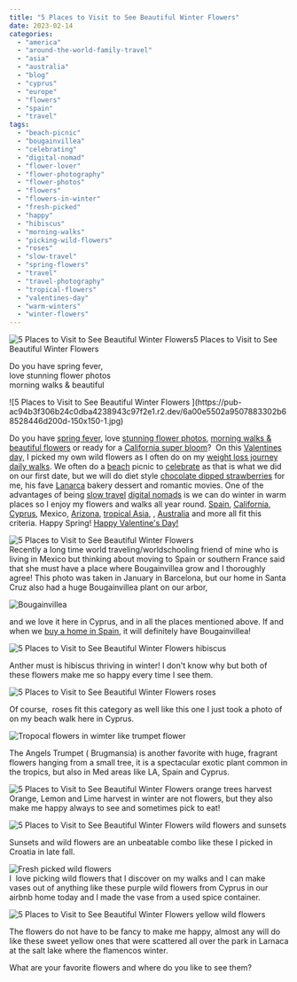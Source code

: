```yaml
---
title: "5 Places to Visit to See Beautiful Winter Flowers"
date: 2023-02-14
categories: 
  - "america"
  - "around-the-world-family-travel"
  - "asia"
  - "australia"
  - "blog"
  - "cyprus"
  - "europe"
  - "flowers"
  - "spain"
  - "travel"
tags: 
  - "beach-picnic"
  - "bougainvillea"
  - "celebrating"
  - "digital-nomad"
  - "flower-lover"
  - "flower-photography"
  - "flower-photos"
  - "flowers"
  - "flowers-in-winter"
  - "fresh-picked"
  - "happy"
  - "hibiscus"
  - "morning-walks"
  - "picking-wild-flowers"
  - "roses"
  - "slow-travel"
  - "spring-flowers"
  - "travel"
  - "travel-photography"
  - "tropical-flowers"
  - "valentines-day"
  - "warm-winters"
  - "winter-flowers"
---
```


  
[](https://pub-ac94b3f306b24c0dba4238943c97f2e1.r2.dev/6a00e5502a9507883302b7519550a7200c-768x593-1.jpg)![5 Places to Visit to See Beautiful Winter Flowers  ](https://pub-ac94b3f306b24c0dba4238943c97f2e1.r2.dev/6a00e5502a9507883302b751710292200b-768x532-1.jpg)5 Places to Visit to See  
Beautiful Winter Flowers

Do you have spring fever,   
love stunning flower photos  
morning walks & beautiful 

<!--more--> ![5 Places to Visit to See Beautiful Winter Flowers  ](https://pub-ac94b3f306b24c0dba4238943c97f2e1.r2.dev/6a00e5502a9507883302b68528446d200d-150x150-1.jpg)  
  
Do you have [spring fever](https://pub-ac94b3f306b24c0dba4238943c97f2e1.r2.dev/2013/04/spring-fever-tropical-flowers-in-asia.html), love [stunning flower photos](https://pub-ac94b3f306b24c0dba4238943c97f2e1.r2.dev/2014/03/15-stunning-flower-photos-to-spread-springs-joy.html), [morning walks & beautiful flowers](https://pub-ac94b3f306b24c0dba4238943c97f2e1.r2.dev/2022/04/morning-walks-beautiful-flower-photos.html) or ready for a [California super bloom](https://pub-ac94b3f306b24c0dba4238943c97f2e1.r2.dev/2017/04/californias-super-bloom-and-spring-trip-to-flower-fields-.html)?  On this [Valentines day,](https://pub-ac94b3f306b24c0dba4238943c97f2e1.r2.dev/2022/02/happy-valentines-day-super-bowl-weekend-.html) I picked my own wild flowers as I often do on my [weight loss journey](https://pub-ac94b3f306b24c0dba4238943c97f2e1.r2.dev/2022/09/weight-loss-journey-update.html#more) [daily walks](https://pub-ac94b3f306b24c0dba4238943c97f2e1.r2.dev/2013/08/grounding-earthing-nature-better-health.html). We often do a [beach](https://pub-ac94b3f306b24c0dba4238943c97f2e1.r2.dev/2018/12/best-beach-in-los-angeles-el-matador-in-malibu-.html) picnic to [celebrate](https://pub-ac94b3f306b24c0dba4238943c97f2e1.r2.dev/2011/08/happy-20th-wedding-anniversary.html) as that is what we did on our first date, but we will do diet style [chocolate dipped strawberries](https://pub-ac94b3f306b24c0dba4238943c97f2e1.r2.dev/2014/03/how-to-recipe-for-chocolate-strawberries-paleo-vegetarian.html) for me, his fave [Lanarca](https://pub-ac94b3f306b24c0dba4238943c97f2e1.r2.dev/2023/02/larnaca-travel-tips-.html) bakery dessert and romantic movies. One of the advantages of being [slow travel](https://pub-ac94b3f306b24c0dba4238943c97f2e1.r2.dev/2011/11/slow-travel.html) [digital nomads](https://pub-ac94b3f306b24c0dba4238943c97f2e1.r2.dev/2022/09/vacation-vs-full-time-travel-digital-nomad-lifestyle.html) is we can do winter in warm places so I enjoy my flowers and walks all year round. [Spain](https://pub-ac94b3f306b24c0dba4238943c97f2e1.r2.dev/2012/11/winter-beach-beauty-of-southern-spain.html), [California](https://pub-ac94b3f306b24c0dba4238943c97f2e1.r2.dev/2014/01/california-winter-beach-escape-.html), [Cyprus](https://pub-ac94b3f306b24c0dba4238943c97f2e1.r2.dev/2023/02/larnaca-travel-tips-.html), Mexico, [Arizona](https://pub-ac94b3f306b24c0dba4238943c97f2e1.r2.dev/2016/03/warm-winter-getaway-to-arizona.html), [tropical Asia](https://pub-ac94b3f306b24c0dba4238943c97f2e1.r2.dev/2011/01/tropical-winter-home-in-penang-malaysia-location-indenpendent-digital-nomad-long-term-travel-tips-.html), , [Australia](https://pub-ac94b3f306b24c0dba4238943c97f2e1.r2.dev/2012/09/visiting-the-sydney-opera-house-must-see-australia-travel.html) and more all fit this criteria. Happy Spring! [Happy Valentine's Day!](https://pub-ac94b3f306b24c0dba4238943c97f2e1.r2.dev/2016/02/6-places-to-celebrate-valentines-day-around-the-world.html)   
  
![ 5 Places to Visit to See Beautiful Winter Flowers](https://pub-ac94b3f306b24c0dba4238943c97f2e1.r2.dev/6a00e5502a9507883302b7519550a7200c-768x593-1.jpg)  
Recently a long time world traveling/worldschooling friend of mine who is living in Mexico but thinking about moving to Spain or southern France said that she must have a place where Bougainvillea grow and I thoroughly agree! This photo was taken in January in Barcelona, but our home in Santa Cruz also had a huge Bougainvillea plant on our arbor,  
  
![Bougainvillea ](https://pub-ac94b3f306b24c0dba4238943c97f2e1.r2.dev/6a00e5502a9507883302b751710400200b-1024x768-1.jpg)  
  
  
and we love it here in Cyprus, and in all the places mentioned above. If and when we [buy a home in Spain](https://pub-ac94b3f306b24c0dba4238943c97f2e1.r2.dev/2022/07/americans-house-hunting-in-spain-home-buying-abroad-.html), it will definitely have Bougainvillea!   
  
  
[](https://pub-ac94b3f306b24c0dba4238943c97f2e1.r2.dev/6a00e5502a9507883302b7519550a7200c-768x593-1.jpg)![ 5 Places to Visit to See Beautiful Winter Flowers hibiscus ](https://pub-ac94b3f306b24c0dba4238943c97f2e1.r2.dev/6a00e5502a9507883302b6852844c1200d-scaled-1.jpg)  
  
Anther must is hibiscus thriving in winter! I don't know why but both of these flowers make me so happy every time I see them. 

![ 5 Places to Visit to See Beautiful Winter Flowers roses ](https://pub-ac94b3f306b24c0dba4238943c97f2e1.r2.dev/6a00e5502a9507883302b75195510e200c-scaled-1.jpg)

Of course,  roses fit this category as well like this one I just took a photo of on my beach walk here in Cyprus.   
  
  
![Tropocal flowers in wimter like trumpet flower](https://pub-ac94b3f306b24c0dba4238943c97f2e1.r2.dev/6a00e5502a9507883302b75171040f200b.jpg)  
  
The Angels Trumpet ( Brugmansia) is another favorite with huge, fragrant flowers hanging from a small tree, it is a spectacular exotic plant common in the tropics, but also in Med areas like LA, Spain and Cyprus.   
  
![ 5 Places to Visit to See Beautiful Winter Flowers orange trees harvest ](https://pub-ac94b3f306b24c0dba4238943c97f2e1.r2.dev/6a00e5502a9507883302b751955112200c.jpg)  
Orange, Lemon and Lime harvest in winter are not flowers, but they also make me happy always to see and sometimes pick to eat!  
  
![ 5 Places to Visit to See Beautiful Winter Flowers wild flowers and sunsets](https://pub-ac94b3f306b24c0dba4238943c97f2e1.r2.dev/6a00e5502a9507883302b6852844f7200d-768x768-1.jpg)

Sunsets and wild flowers are an unbeatable combo like these I picked in Croatia in late fall.   
  
![Fresh picked wild flowers ](https://pub-ac94b3f306b24c0dba4238943c97f2e1.r2.dev/6a00e5502a9507883302b7519552ab200c-768x696-1.jpg)  
I  love picking wild flowers that I discover on my walks and I can make vases out of anything like these purple wild flowers from Cyprus in our airbnb home today and I made the vase from a used spice container. 

![ 5 Places to Visit to See Beautiful Winter Flowers yellow wild flowers](https://pub-ac94b3f306b24c0dba4238943c97f2e1.r2.dev/6a00e5502a9507883302b75195514f200c-scaled.jpg)  
  
The flowers do not have to be fancy to make me happy, almost any will do like these sweet yellow ones that were scattered all over the park in Larnaca at the salt lake where the flamencos winter.   
  
What are your favorite flowers and where do you like to see them?
